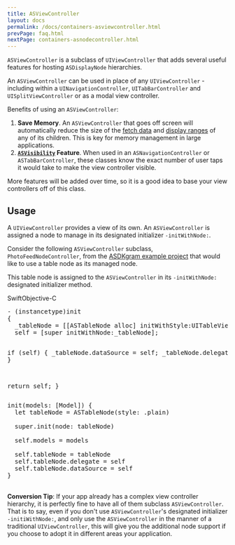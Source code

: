 ```yaml
---
title: ASViewController
layout: docs
permalink: /docs/containers-asviewcontroller.html
prevPage: faq.html
nextPage: containers-asnodecontroller.html
---
```


`ASViewController` is a subclass of `UIViewController` that adds several useful features for hosting `ASDisplayNode` hierarchies.

An `ASViewController` can be used in place of any `UIViewController` - including within a `UINavigationController`, `UITabBarController` and `UISplitViewController` or as a modal view controller. 

Benefits of using an `ASViewController`:
<ol>
<li><b>Save Memory</b>. An <code>ASViewController</code> that goes off screen will automatically reduce the size of the <a href="intelligent-preloading.html">fetch data</a> and <a href="intelligent-preloading.html">display ranges</a> of any of its children. This is key for memory management in large applications. </li>
<li><b><a href="asvisibility.html"><code>ASVisibility</code></a> Feature</b>. When used in an <code>ASNavigationController</code> or <code>ASTabBarController</code>, these classes know the exact number of user taps it would take to make the view controller visible.</li>
</ol>

More features will be added over time, so it is a good idea to base your view controllers off of this class. 

## Usage

A `UIViewController` provides a view of its own. An `ASViewController` is assigned a node to manage in its designated initializer `-initWithNode:`. 

Consider the following `ASViewController` subclass, `PhotoFeedNodeController`, from the <a href="https://github.com/texturegroup/texture/tree/master/examples/ASDKgram">ASDKgram example project</a> that would like to use a table node as its managed node. 

This table node is assigned to the `ASViewController` in its `-initWithNode:` designated initializer method.

<div class = "highlight-group">
<span class="language-toggle"><a data-lang="swift" class="swiftButton">Swift</a><a data-lang="objective-c" class = "active objcButton">Objective-C</a></span>
<div class = "code">
  <pre lang="objc" class="objcCode">
- (instancetype)init
{
  _tableNode = [[ASTableNode alloc] initWithStyle:UITableViewStylePlain];
  self = [super initWithNode:_tableNode];
  
  if (self) {
    _tableNode.dataSource = self;
    _tableNode.delegate = self;
  }
  
  return self;
}
  </pre>

  <pre lang="swift" class = "swiftCode hidden">
init(models: [Model]) {
  let tableNode = ASTableNode(style: .plain)

  super.init(node: tableNode)

  self.models = models
  
  self.tableNode = tableNode
  self.tableNode.delegate = self
  self.tableNode.dataSource = self
}
</pre>
</div>
</div>

<br>
<div class = "note">
<b>Conversion Tip</b>: If your app already has a complex view controller hierarchy, it is perfectly fine to have all of them subclass <code>ASViewController</code>. That is to say, even if you don't use <code>ASViewController</code>'s designated initializer <code>-initiWithNode:</code>, and only use the <code>ASViewController</code> in the manner of a traditional <code>UIViewController</code>, this will give you the additional node support if you choose to adopt it in different areas your application. 
</div>

